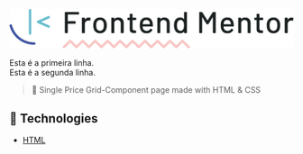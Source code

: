 <p align="center">
    <img  src="images/frontendmento-logopng.png" width="620px"  alt="logo-frontend-mentor">

</p> 

Esta é a primeira linha.  
Esta é a segunda linha.


> 🔎 Single Price Grid-Component page made with HTML & CSS

## 🚀 Technologies ##

- [HTML](https://developer.mozilla.org/en-US/docs/Web/HTML)
